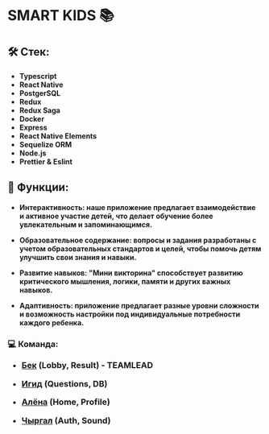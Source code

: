 <h1>SMART KIDS 📚

<h2>🛠 Стек:
<h4>
  
- Typescript
- React Native
- PostgerSQL
- Redux
- Redux Saga
- Docker
- Express
- React Native Elements
- Sequelize ORM
- Node.js
- Prettier & Eslint
  
<h2>🛝 Функции:
<h4>

- Интерактивность: наше приложение предлагает взаимодействие и активное участие детей, что делает обучение более увлекательным и запоминающимся.

- Образовательное содержание: вопросы и задания разработаны с учетом образовательных стандартов и целей, чтобы помочь детям улучшить свои знания и навыки.

- Развитие навыков: "Мини викторина" способствует развитию критического мышления, логики, памяти и других важных навыков.

- Адаптивность: приложение предлагает разные уровни сложности и возможность настройки под индивидуальные потребности каждого ребенка.

<h3>💻 Команда:

- <a href="https://github.com/beeek18">Бек</a> (Lobby, Result) - TEAMLEAD

- <a href="https://github.com/igidali">Игид</a> (Questions, DB)

- <a href="https://github.com/krupeshka">Алёна</a> (Home, Profile)

- <a href="https://github.com/COBERNADOS">Чыргал</a> (Auth, Sound)
